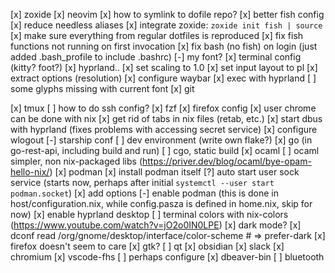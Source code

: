 [x] zoxide
[x] neovim
  [x] how to symlink to dofile repo?
[x] better fish config
  [x] reduce needless aliases
  [x] integrate zoxide: `zoxide init fish | source`
  [x] make sure everything from regular dotfiles is reproduced
  [x] fix fish functions not running on first invocation
  [x] fix bash (no fish) on login (just added .bash_profile to include .bashrc)
[-] my font?
[x] terminal config (kitty? foot?)
[x] hyprland..
  [x] set scaling to 1.0
  [x] set input layout to pl
  [x] extract options (resolution)
  [x] configure waybar
    [x] exec with hyprland
    [ ] some glyphs missing with current font
[x] git

[x] tmux
[ ] how to do ssh config?
[x] fzf
[x] firefox config
  [x] user chrome can be done with nix
[x] get rid of tabs in nix files (retab, etc.)
[x] start dbus with hyprland (fixes problems with accessing secret service)
[x] configure wlogout
[-] starship conf
[ ] dev environment (write own flake?)
  [x] go (in go-rest-api, including build and run)
  [ ] cgo, static build
  [x] ocaml
  [ ] ocaml simpler, non nix-packaged libs (https://priver.dev/blog/ocaml/bye-opam-hello-nix/)
[x] podman
  [x] install podman itself
  [?] auto start user sock service (starts now, perhaps after initial `systemctl --user start podman.socket`)
[x] add options
  [-] enable podman (this is done in host/configuration.nix, while config.pasza is defined in home.nix, skip for now)
  [x] enable hyprland desktop
[ ] terminal colors with nix-colors (https://www.youtube.com/watch?v=jO2o0IN0LPE)
[x] dark mode?
  [x] dconf read /org/gnome/desktop/interface/color-scheme # => prefer-dark
  [x] firefox doesn't seem to care
  [x] gtk?
  [ ] qt
[x] obsidian
[x] slack
[x] chromium
[x] vscode-fhs
  [ ] perhaps configure
[x] dbeaver-bin
[ ] bluetooth

